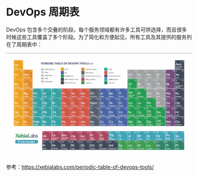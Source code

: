 # DevOps 周期表

DevOps 包含多个交叠的阶段，每个服务领域都有许多工具可供选择，而且很多时候这些工具覆盖了多个阶段。为了简化和方便起见，所有工具及其提供的服务列在了周期表中：

![](img/8e0aace5-bc8c-48af-b253-3bb7b34ef761.png)

参考：https://xebialabs.com/periodic-table-of-devops-tools/
